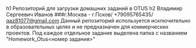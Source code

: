 h1 Репозиторий для загрузки домашних заданий в OTUS
h2 Владимир Сергеевич Иванов
###г.Москва - г.Псков/ +79095765435/ qaz81077@gmail.com
Данный репозиторий используется исключительно в образовательных целях и не предназначен для коммерческих проектов.
Под каждое отдельное задание выделена папка с названием "Homework_Otus<номер задания>"
